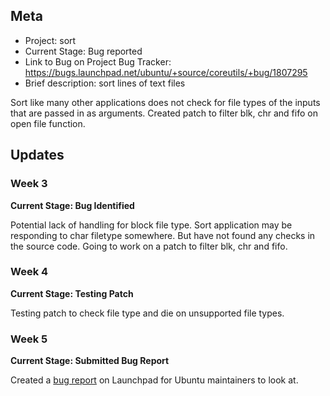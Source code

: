 ## Meta
* Project: sort
* Current Stage: Bug reported
* Link to Bug on Project Bug Tracker: https://bugs.launchpad.net/ubuntu/+source/coreutils/+bug/1807295
* Brief description: sort lines of text files

Sort like many other applications does not check for file types of the inputs that are passed in as arguments. Created patch to filter blk, chr and fifo on open file function.


## Updates


### Week 3

**Current Stage: Bug Identified**

Potential lack of handling for block file type. Sort application may be responding to char filetype somewhere. But have not found any checks in the source code. Going to work on a patch to filter blk, chr and fifo.

### Week 4

**Current Stage: Testing Patch**

Testing patch to check file type and die on unsupported file types.

### Week 5

**Current Stage: Submitted Bug Report**

Created a [bug report](https://bugs.launchpad.net/ubuntu/+source/coreutils/+bug/1807295) on Launchpad for Ubuntu maintainers to look at.
